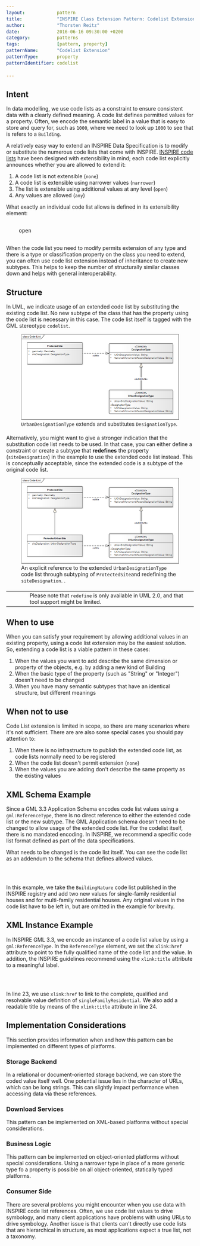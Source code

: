 ```yaml
---
layout:            pattern
title:             "INSPIRE Class Extension Pattern: Codelist Extension"
author:            "Thorsten Reitz"
date:              2016-06-16 09:30:00 +0200
category:          patterns
tags:              [pattern, property]
patternName:       "Codelist Extension"
patternType:       property
patternIdentifier: codelist

---
```


## Intent

In data modelling, we use code lists as a constraint to ensure consistent data with a clearly defined meaning. A code list defines permitted values for a property. Often, we encode the semantic label in a value that is easy to store and query for, such as `1000`, where we need to look up `1000` to see that is refers to a `Building`.

A relatively easy way to extend an INSPIRE Data Specification is to modify or substitute the numerous code lists that come with INSPIRE. <a href="http://inspire.ec.europa.eu/codelist" target="_blank">INSPIRE code lists</a> have been designed with extensibility in mind; each code list explicitly announces whether you are allowed to extend it:

1. A code list is not extensible (`none`)
1. A code list is extensible using narrower values (`narrower`)
1. The list is extensible using additional values at any level (`open`)
1. Any values are allowed (`any`)

What exactly an individual code list allows is defined in its extensibility element:

<pre class="line-numbers">
<extensibility id="http://inspire.ec.europa.eu/registry/extensibility/open">
    <uriname>open</uriname>
</extensibility>
</pre>

When the code list you need to modify permits extension of any type and there is a type or classification property on the class you need to extend, you can often use code list extension instead of inheritance to create new subtypes. This helps to keep the number of structurally similar classes down and helps with general interoperability.

## Structure

In UML, we indicate usage of an extended code list by substituting the existing code list. No new subtype of the class that has the property using the code list is necessary in this case. The code list itself is tagged with the GML stereotype `codelist`. 

<figure class="figure" style="margin-bottom: 20px">
    <img src="/patterns/images/codelist.png" class="figure-img img-fluid img-rounded" title="Code List Extension">
    <figcaption class="figure-caption small"><code>UrbanDesignationType</code> extends and substitutes <code>DesignationType</code>.</figcaption>
</figure>

Alternatively, you might want to give a stronger indication that the substitution code list needs to be used. In that case, you can either define a constraint or create a subtype that **redefines** the property (`siteDesignation`) in the example to use the extended code list instead. This is conceptually acceptable, since the extended code is a subtype of the original code list. 

<figure class="figure" style="margin-bottom: 20px">
    <img src="/patterns/images/codelist-redefine.png" class="figure-img img-fluid img-rounded" title="Code List Extension">
    <figcaption class="figure-caption small">An explicit reference to the extended <code>UrbanDesignationType</code> code list through subtyping of <code>ProtectedSite</code>and redefining the <code>siteDesignation</code>.
    .</figcaption>
</figure>

<table class="alert-warning important-info">
    <tr>
        <td style="width:3em"><div class="important-info-icon"><span class="glyphicon glyphicon-exclamation-sign" style="font-size:2em"></span></div></td>
        <td>Please note that <code>redefine</code> is only available in UML 2.0, and that tool support might be limited.</td>
    </tr>
</table>

## When to use

When you can satisfy your requirement by allowing additional values in an existing property, using a code list extension may be the easiest solution. So, extending a code list is a viable pattern in these cases:

1. When the values you want to add describe the same dimension or property of the objects, e.g. by adding a new kind of Building
1. When the basic type of the property (such as "String" or "Integer") doesn't need to be changed
1. When you have many semantic subtypes that have an identical structure, but different meanings

## When not to use

Code List extension is limited in scope, so there are many scenarios where it's not sufficient. There are are also some special cases you should pay attention to:

1. When there is no infrastructure to publish the extended code list, as code lists normally need to be registered
1. When the code list doesn't permit extension (`none`)
1. When the values you are adding don't describe the same property as the existing values
 
## XML Schema Example

Since a GML 3.3 Application Schema encodes code list values using a `gml:ReferenceType`, there is no direct reference to either the extended code list or the new subtype. The GML Application schema doesn't need to be changed to allow usage of the extended code list. For the codelist itself, there is no mandated encoding. In INSPIRE, we recommend a specific code list format defined as part of the data specifications.

What needs to be changed is the code list itself. You can see the code list as an addendum to the schema that defines allowed values.

<pre class="line-numbers" data-src="/patterns/examples/codelist-extended.xml">
<code class="language-xml">
</code>
</pre>

In this example, we take the `BuildingNature` code list published in the INSPIRE registry and add two new values for single-family residential houses and for multi-family residential houses. Any original values in the code list have to be left in, but are omitted in the example for brevity.

## XML Instance Example

In INSPIRE GML 3.3, we encode an instance of a code list value by using a `gml:ReferenceType`. In the `ReferenceType` element, we set the `xlink:href` attribute to point to the fully qualified name of the code list and the value. In addition, the INSPIRE guidelines recommend using the `xlink:title` attribute to a meaningful label.

<pre data-line="23,24" class="line-numbers" data-src="/patterns/examples/codelist-instance.xml">
<code class="language-xml">
</code>
</pre>

In line 23, we use `xlink:href` to link to the complete, qualified and resolvable value definition of `singleFamilyResidential`. We also add a readable title by means of the `xlink:title` attribute in line 24.

## Implementation Considerations

This section provides information when and how this pattern can be implemented on different types of platforms.

### Storage Backend

In a relational or document-oriented storage backend, we can store the coded value itself well. One potential issue lies in the character of URLs, which can be long strings. This can slightly impact performance when accessing data via these references.

### Download Services

This pattern can be implemented on XML-based platforms without special considerations.

### Business Logic

This pattern can be implemented on object-oriented platforms without special considerations. Using a narrower type in place of a more generic type fo a property is possible on all object-oriented, statically typed platforms.

### Consumer Side

There are several problems you might encounter when you use data with INSPIRE code list references. Often, we use code list values to drive symbology, and many client applications have problems with using URLs to drive symbology. Another issue is that clients can't directly use code lists that are hierarchical in structure, as most applications expect a true list, not a taxonomy. 


